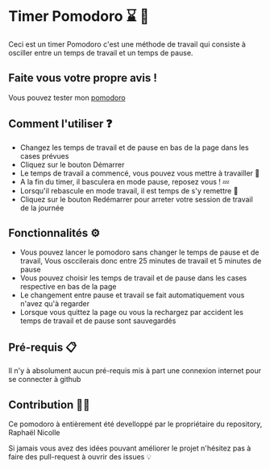 # Timer Pomodoro :hourglass: :tomato:

Ceci est un timer Pomodoro c'est une méthode de travail qui consiste à osciller entre un temps de travail et un temps de pause.

## Faite vous votre propre avis !

Vous pouvez tester mon [pomodoro](https://raphb4t.github.io/Pomodoro/)

## Comment l'utiliser :question:

- Changez les temps de travail et de pause en bas de la page dans les cases prévues
- Cliquez sur le bouton Démarrer
- Le temps de travail a commencé, vous pouvez vous mettre à travailler :briefcase:
- A la fin du timer, il basculera en mode pause, reposez vous ! :zzz:
- Lorsqu'il rebascule en mode travail, il est temps de s'y remettre :briefcase:
- Cliquez sur le bouton Redémarrer pour arreter votre session de travail de la journée

## Fonctionnalités :gear:

- Vous pouvez lancer le pomodoro sans changer le temps de pause et de travail, Vous osccilerais donc entre 25 minutes de travail et 5 minutes de pause
- Vous pouvez choisir les temps de travail et de pause dans les cases respective en bas de la page
- Le changement entre pause et travail se fait automatiquement vous n'avez qu'à regarder
- Lorsque vous quittez la page ou vous la rechargez par accident les temps de travail et de pause sont sauvegardés

## Pré-requis :clipboard:

Il n'y à absolument aucun pré-requis mis à part une connexion internet pour se connecter à github

## Contribution :technologist:

Ce pomodoro à entièrement été develloppé par le propriétaire du repository, Raphaël Nicolle 

Si jamais vous avez des idées pouvant améliorer le projet n'hésitez pas à faire des pull-request à ouvrir des issues :bulb:

